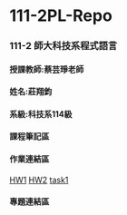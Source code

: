 # 111-2PL-Repo
### 111-2 師大科技系程式語言 
#### 授課教師:蔡芸琤老師
#### 姓名:莊翔鈞
#### 系級:科技系114級
#### 課程筆記區 
#### 作業連結區 
[HW1](https://github.com/41071223H/111-2PL-Repo/blob/ee8e66bbbe078258337955de5b632c482d47c177/HW1%20%E5%BB%B6%E4%BC%B8.ipynb)
[HW2](https://github.com/41071223H/111-2PL-Repo/blob/2f46ca2fc99908e9c50509076fd7a7bad5912cd9/HW2.ipynb) 
[task1](https://github.com/41071223H/111-2PL-Repo/blob/f31a39e63e58fc2f561d54aa0584aeebb26913be/1.ipynb)
#### 專題連結區
